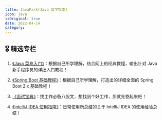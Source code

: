 ```yaml
---
title: JavaPark(Java 自学指南)
icon: java
isOriginal: true
date: 2022-04-14
category: 
---
```


<!-- ## 本站知识阅览 -->



## 🎖️ 精选专栏

1. [《Java 菜鸟入门》](md/java/java-se/README.md)：根据自己所学理解，结合网上的经典教程，输出针对 Java 新手程序员的详细入门教程！

2. [《Spring Boot 基础教程》](md/java/springboot/README.md)：根据自己所学理解，打造出的详细全面的 Spring Boot 2.x 基础教程！

3. [《面试宝典》](md/interview/README.md)：找工作必备八股文，想找到个好工作，那就先卷起来吧！

4. [《IntelliJ IDEA 使用指南》](md/dev-tools/idea/README.md)：日常使用所总结的关于 IntelliJ IDEA 的使用经验总结！

<!--    [《](./dev-tools/idea/README.md)：
-   [《MySQL 教程》](./database/mysql/README.md)：MySQL 从初级到高阶，一套教程搞定！ --> 